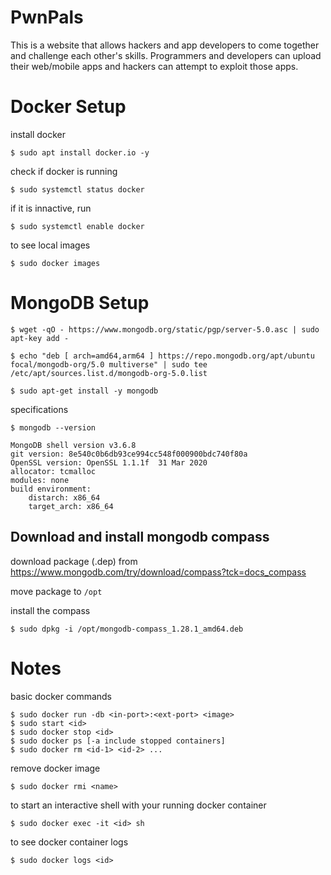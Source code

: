 # PwnPals

This is a website that allows hackers and app developers to come together and challenge each other's skills.  Programmers and developers can upload their web/mobile apps and hackers can attempt to exploit those apps.

# Docker Setup

install docker 

```
$ sudo apt install docker.io -y
```

check if docker is running 

```
$ sudo systemctl status docker
```

if it is innactive, run

```
$ sudo systemctl enable docker
```

to see local images

```
$ sudo docker images
```

# MongoDB Setup

```
$ wget -qO - https://www.mongodb.org/static/pgp/server-5.0.asc | sudo apt-key add -

$ echo "deb [ arch=amd64,arm64 ] https://repo.mongodb.org/apt/ubuntu focal/mongodb-org/5.0 multiverse" | sudo tee /etc/apt/sources.list.d/mongodb-org-5.0.list

$ sudo apt-get install -y mongodb
```

specifications 

```
$ mongodb --version

MongoDB shell version v3.6.8
git version: 8e540c0b6db93ce994cc548f000900bdc740f80a
OpenSSL version: OpenSSL 1.1.1f  31 Mar 2020
allocator: tcmalloc
modules: none
build environment:
    distarch: x86_64
    target_arch: x86_64
```

## Download and install mongodb compass

download package (.dep) from https://www.mongodb.com/try/download/compass?tck=docs_compass

move package to ```/opt```

install the compass 

```
$ sudo dpkg -i /opt/mongodb-compass_1.28.1_amd64.deb
```

# Notes

basic docker commands
```
$ sudo docker run -db <in-port>:<ext-port> <image>
$ sudo start <id>
$ sudo docker stop <id>
$ sudo docker ps [-a include stopped containers]
$ sudo docker rm <id-1> <id-2> ...
```

remove docker image 
```
$ sudo docker rmi <name>
```

to start an interactive shell with your running docker container 
```
$ sudo docker exec -it <id> sh
```

to see docker container logs 
```
$ sudo docker logs <id>
```

